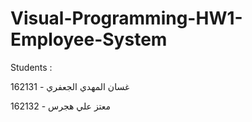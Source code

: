 # Visual-Programming-HW1-Employee-System
Students :

غسان المهدي الجعفري - 162131

معتز علي هجرس - 162132
